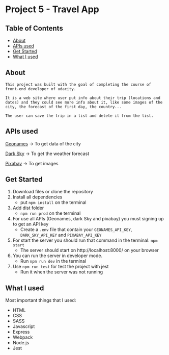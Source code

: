 # Project 5 - Travel App

## Table of Contents

* [About](#about)
* [APIs used](#apis-used)
* [Get Started](#get-started)
* [What I used](#what-i-used)


## About

    This project was built with the goal of completing the course of front-end developer of udacity.

    It is a web site where user put info about their trip (locations and dates) and they could see more info about it, like some images of the city, the forecast of the first day, the country... 

    The user can save the trip in a list and delete it from the list.



## APIs used

[Geonames](http://www.geonames.org/) -> To get data of the city

[Dark Sky](https://darksky.net/dev) -> To get the weather forecast

[Pixabay](https://pixabay.com/) -> To get images



## Get Started

1. Download files or clone the repository
2. Install all dependencies
    * put `npm install` on the terminal
3. Add dist folder
    * `npm run prod` on the terminal
4. For use all APIs (Geonames, dark Sky and pixabay) you must signing up to get an API key
    * Create a `.env` file that contain your `GEONAMES_API_KEY`, `DARK_SKY_API_KEY` and `PIXABAY_API_KEY`
5. For start the server you should run that command in the terminal: `npm start`
    * The server should start on http://localhost:8000/ on your browser
6. You can run the server in developer mode.
    * Run `npm run dev` in the terminal
7. Use `npm run test` for test the project with jest
    * Run it when the server was not running



## What I used

Most important things that I used:
* HTML
* CSS
* SASS
* Javascript
* Express
* Webpack
* Node.js
* Jest